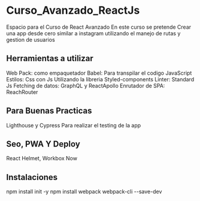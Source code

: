 # Curso_Avanzado_ReactJs
Espacio para el Curso de React Avanzado
En este curso se pretende Crear una app desde cero similar a instagram utilizando el manejo de rutas y gestion de usuarios 
##  Herramientas a utilizar
Web Pack: como empaquetador 
Babel: Para transpilar el codigo JavaScript
Estilos: Css con Js Utilizando la libreria Styled-components
Linter: Standard Js
Fetching de datos: GraphQL y ReactApollo
Enrutador de SPA: ReachRouter
## Para Buenas Practicas
Lighthouse y Cypress Para realizar el testing de la app
## Seo, PWA Y Deploy
React Helmet, Workbox Now
## Instalaciones
npm install init -y
npm install webpack webpack-cli --save-dev